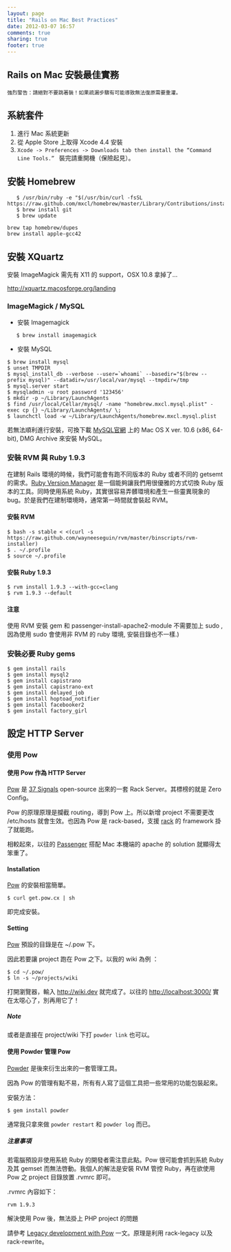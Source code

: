 ```yaml
---
layout: page
title: "Rails on Mac Best Practices"
date: 2012-03-07 16:57
comments: true
sharing: true
footer: true
---
```


## Rails on Mac 安裝最佳實務

`強烈警告：請絕對不要跳著裝！如果疏漏步驟有可能導致無法復原需要重灌。`

## 系統套件

1. 進行 Mac 系統更新
2. 從 Apple Store 上取得 Xcode 4.4 安裝
3. `Xcode -> Preferences -> Downloads tab then install the “Command Line Tools.” ` 裝完請重開機（保險起見）。

## 安裝 Homebrew
  
```
   $ /usr/bin/ruby -e "$(/usr/bin/curl -fsSL https://raw.github.com/mxcl/homebrew/master/Library/Contributions/install_homebrew.rb)"
   $ brew install git
   $ brew update
```

```
brew tap homebrew/dupes
brew install apple-gcc42
```

## 安裝 XQuartz

安裝 ImageMagick 需先有 X11 的 support，OSX 10.8 拿掉了...

http://xquartz.macosforge.org/landing


###  ImageMagick / MySQL

* 安裝 Imagemagick

```
   $ brew install imagemagick
```

*  安裝 MySQL

```
$ brew install mysql
$ unset TMPDIR
$ mysql_install_db --verbose --user=`whoami` --basedir="$(brew --prefix mysql)" --datadir=/usr/local/var/mysql --tmpdir=/tmp
$ mysql.server start
$ mysqladmin -u root password '123456'
$ mkdir -p ~/Library/LaunchAgents
$ find /usr/local/Cellar/mysql/ -name "homebrew.mxcl.mysql.plist" -exec cp {} ~/Library/LaunchAgents/ \;
$ launchctl load -w ~/Library/LaunchAgents/homebrew.mxcl.mysql.plist

```

若無法順利進行安裝，可換下載 [MySQL官網](http://dev.mysql.com/downloads/mysql/) 上的 Mac OS X ver. 10.6 (x86, 64-bit), DMG Archive 來安裝 MySQL。
  

### 安裝 RVM 與 Ruby 1.9.3

在建制 Rails 環境的時候，我們可能會有跑不同版本的 Ruby 或者不同的 getsemt 的需求。[Ruby Version Manager](https://rvm.beginrescueend.com/) 是一個能夠讓我們用很優雅的方式切換 Ruby 版本的工具。同時使用系統 Ruby，其實很容易弄髒環境和產生一些靈異現象的 bug。於是我們在建制環境時，通常第一時間就會裝起 RVM。

#### 安裝 RVM

```
$ bash -s stable < <(curl -s https://raw.github.com/wayneeseguin/rvm/master/binscripts/rvm-installer)
$ . ~/.profile
$ source ~/.profile
```
    
#### 安裝 Ruby 1.9.3

```
$ rvm install 1.9.3 --with-gcc=clang
$ rvm 1.9.3 --default 

```

#### 注意

使用 RVM 安裝 gem 和 passenger-install-apache2-module 不需要加上 sudo , 因為使用 sudo 會使用非 RVM 的 ruby 環境, 安裝目錄也不一樣.) 
    

### 安裝必要 Ruby gems

```
$ gem install rails
$ gem install mysql2
$ gem install capistrano
$ gem install capistrano-ext
$ gem install delayed_job
$ gem install hoptoad_notifier
$ gem install facebooker2
$ gem install factory_girl
```

## 設定 HTTP Server

### 使用 Pow

#### 使用 Pow 作為 HTTP Server

[Pow](http://pow.cx) 是 [37 Signals](http://37signals.com/) open-source 出來的一套 Rack Server。其標榜的就是 Zero Config。

Pow 的原理原理是攔截 routing，導到 Pow 上。所以新增 project 不需要更改 /etc/hosts 就會生效。也因為 Pow 是 rack-based，支援 [rack](http://rack.rubyforge.org/) 的 framework 掛了就能跑。


相較起來，以往的 [Passenger](http://www.modrails.com/) 搭配 Mac 本機端的 apache 的 solution 就顯得太笨重了。

#### Installation 

[Pow](http://pow.cx) 的安裝相當簡單。

```    
$ curl get.pow.cx | sh
```

即完成安裝。

#### Setting 

[Pow](http://pow.cx) 預設的目錄是在 ~/.pow 下。


因此若要讓 project 跑在 Pow 之下。以我的 wiki 為例 ：

```  
$ cd ~/.pow/
$ ln -s ~/projects/wiki
```  

打開瀏覽器，輸入 <http://wiki.dev> 就完成了。以往的 <http://localhost:3000/> 實在太噁心了，別再用它了！

##### Note

或者是直接在 project/wiki 下打 `powder link` 也可以。


#### 使用 Powder 管理 Pow

[Powder](https://github.com/Rodreegez/powder)  是後來衍生出來的一套管理工具。

因為 Pow 的管理有點不易，所有有人寫了這個工具把一些常用的功能包裝起來。

安裝方法：

```
$ gem install powder
```    

通常我只拿來做 `powder restart` 和 `powder log` 而已。

##### 注意事項

若電腦預設非使用系統 Ruby 的開發者需注意此點。Pow 很可能會抓到系統 Ruby 及其  gemset 而無法啓動。我個人的解法是安裝 RVM 管控 Ruby，再在欲使用 Pow 之 project 目錄放置 .rvmrc 即可。

.rvmrc 內容如下：

```
rvm 1.9.3
```

解決使用 Pow 後，無法掛上 PHP project 的問題

請參考 [Legacy development with Pow](http://stuff-things.net/2011/05/16/legacy-development-with-pow/) 一文。原理是利用 rack-legacy 以及 rack-rewrite。

